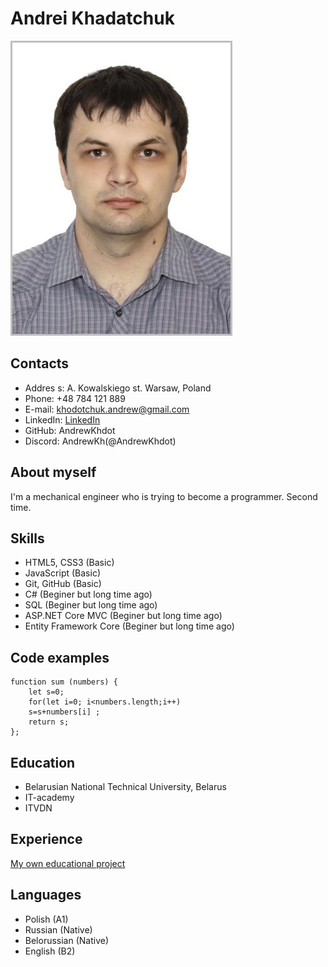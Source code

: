 # Andrei Khadatchuk
![ava](img\8475.tmp.png)
## Contacts
- Addres s: A. Kowalskiego st. Warsaw, Poland
- Phone: +48 784 121 889
- E-mail: khodotchuk.andrew@gmail.com
- LinkedIn: [LinkedIn](https://www.linkedin.com/in/%D0%B0%D0%BD%D0%B4%D1%80%D0%B5%D0%B9-%D1%85%D0%BE%D0%B4%D0%BE%D1%82%D1%87%D1%83%D0%BA-174931b1?lipi=urn%3Ali%3Apage%3Ad_flagship3_profile_view_base_contact_details%3B7SMuTO23RgOWG4pJ9fk1UQ%3D%3D)
- GitHub: AndrewKhdot
- Discord: AndrewKh(@AndrewKhdot)
## About myself
I'm a mechanical engineer who is trying to become a programmer. Second time.
## Skills
- HTML5, CSS3 (Basic)
- JavaScript (Basic)
- Git, GitHub (Basic)
- C# (Beginer but long time ago)
- SQL (Beginer but long time ago)
- ASP.NET Core MVC (Beginer but long time ago)
- Entity Framework Core (Beginer but long time ago)
## Code examples
```
function sum (numbers) {
    let s=0;
    for(let i=0; i<numbers.length;i++)
    s=s+numbers[i] ;
    return s;
};
```
## Education
- Belarusian National Technical University, Belarus
- IT-academy
- ITVDN
## Experience
[My own educational project](https://github.com/AndrewKhdot/FirstApp)
## Languages
- Polish (A1)
- Russian (Native)
- Belorussian (Native)
- English (B2)